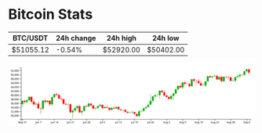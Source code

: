 # Bitcoin Stats

BTC/USDT|24h change|24h high|24h low|
|---|---|---|---|
|$51055.12|-0.54%|$52920.00|$50402.00|

<img src="./chart.svg">
